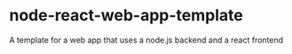 # node-react-web-app-template
A template for a web app that uses a node.js backend and a react frontend

